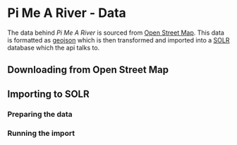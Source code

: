 # Pi Me A River - Data

The data behind _Pi Me A River_ is sourced from [Open Street Map](). This data is formatted as [geojson]() which is then transformed and imported into a [SOLR]() database which the api talks to.

## Downloading from Open Street Map



## Importing to SOLR

### Preparing the data

### Running the import
